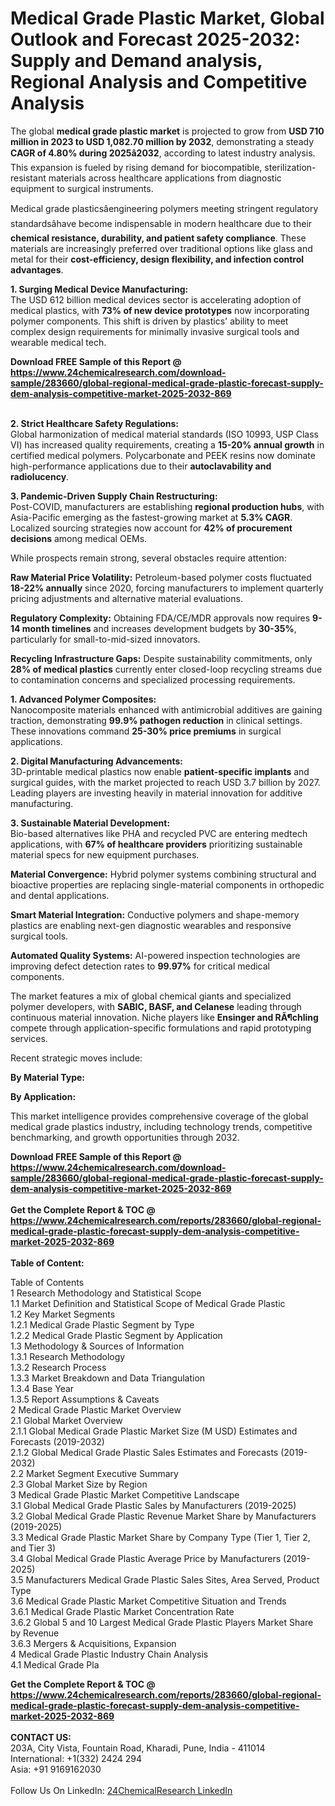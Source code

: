 <h1>Medical Grade Plastic Market, Global Outlook and Forecast 2025-2032: Supply and Demand analysis, Regional Analysis and Competitive Analysis</h1><p>The global <strong>medical grade plastic market</strong> is projected to grow from <strong>USD 710 million in 2023 to USD 1,082.70 million by 2032</strong>, demonstrating a steady <strong>CAGR of 4.80% during 2025â2032</strong>, according to latest industry analysis. This expansion is fueled by rising demand for biocompatible, sterilization-resistant materials across healthcare applications from diagnostic equipment to surgical instruments.</p><p>Medical grade plasticsâengineering polymers meeting stringent regulatory standardsâhave become indispensable in modern healthcare due to their <strong>chemical resistance, durability, and patient safety compliance</strong>. These materials are increasingly preferred over traditional options like glass and metal for their <strong>cost-efficiency, design flexibility, and infection control advantages</strong>.</p><p><strong>1. Surging Medical Device Manufacturing:</strong><br>
The USD 612 billion medical devices sector is accelerating adoption of medical plastics, with <strong>73% of new device prototypes</strong> now incorporating polymer components. This shift is driven by plastics' ability to meet complex design requirements for minimally invasive surgical tools and wearable medical tech.</p><div><b>Download FREE Sample of this Report @ 
            <a href="https://www.24chemicalresearch.com/download-sample/283660/global-regional-medical-grade-plastic-forecast-supply-dem-analysis-competitive-market-2025-2032-869">
            https://www.24chemicalresearch.com/download-sample/283660/global-regional-medical-grade-plastic-forecast-supply-dem-analysis-competitive-market-2025-2032-869</a></b></div><br><p><strong>2. Strict Healthcare Safety Regulations:</strong><br>
Global harmonization of medical material standards (ISO 10993, USP Class VI) has increased quality requirements, creating a <strong>15-20% annual growth</strong> in certified medical polymers. Polycarbonate and PEEK resins now dominate high-performance applications due to their <strong>autoclavability and radiolucency</strong>.</p><p><strong>3. Pandemic-Driven Supply Chain Restructuring:</strong><br>  
Post-COVID, manufacturers are establishing <strong>regional production hubs</strong>, with Asia-Pacific emerging as the fastest-growing market at <strong>5.3% CAGR</strong>. Localized sourcing strategies now account for <strong>42% of procurement decisions</strong> among medical OEMs.</p><p>While prospects remain strong, several obstacles require attention:</p><p><strong>Raw Material Price Volatility:</strong> Petroleum-based polymer costs fluctuated <strong>18-22% annually</strong> since 2020, forcing manufacturers to implement quarterly pricing adjustments and alternative material evaluations.</p><p><strong>Regulatory Complexity:</strong> Obtaining FDA/CE/MDR approvals now requires <strong>9-14 month timelines</strong> and increases development budgets by <strong>30-35%</strong>, particularly for small-to-mid-sized innovators.</p><p><strong>Recycling Infrastructure Gaps:</strong> Despite sustainability commitments, only <strong>28% of medical plastics</strong> currently enter closed-loop recycling streams due to contamination concerns and specialized processing requirements.</p><p><strong>1. Advanced Polymer Composites:</strong><br>
Nanocomposite materials enhanced with antimicrobial additives are gaining traction, demonstrating <strong>99.9% pathogen reduction</strong> in clinical settings. These innovations command <strong>25-30% price premiums</strong> in surgical applications.</p><p><strong>2. Digital Manufacturing Advancements:</strong><br>
3D-printable medical plastics now enable <strong>patient-specific implants</strong> and surgical guides, with the market projected to reach USD 3.7 billion by 2027. Leading players are investing heavily in material innovation for additive manufacturing.</p><p><strong>3. Sustainable Material Development:</strong><br>
Bio-based alternatives like PHA and recycled PVC are entering medtech applications, with <strong>67% of healthcare providers</strong> prioritizing sustainable material specs for new equipment purchases.</p><p><strong>Material Convergence:</strong> Hybrid polymer systems combining structural and bioactive properties are replacing single-material components in orthopedic and dental applications.</p><p><strong>Smart Material Integration:</strong> Conductive polymers and shape-memory plastics are enabling next-gen diagnostic wearables and responsive surgical tools.</p><p><strong>Automated Quality Systems:</strong> AI-powered inspection technologies are improving defect detection rates to <strong>99.97%</strong> for critical medical components.</p><p>The market features a mix of global chemical giants and specialized polymer developers, with <strong>SABIC, BASF, and Celanese</strong> leading through continuous material innovation. Niche players like <strong>Ensinger and RÃ¶chling</strong> compete through application-specific formulations and rapid prototyping services.</p><p>Recent strategic moves include:</p><p><strong>By Material Type:</strong></p><p><strong>By Application:</strong></p><p>This market intelligence provides comprehensive coverage of the global medical grade plastics industry, including technology trends, competitive benchmarking, and growth opportunities through 2032.</p><div><b>Download FREE Sample of this Report @ 
            <a href="https://www.24chemicalresearch.com/download-sample/283660/global-regional-medical-grade-plastic-forecast-supply-dem-analysis-competitive-market-2025-2032-869">
            https://www.24chemicalresearch.com/download-sample/283660/global-regional-medical-grade-plastic-forecast-supply-dem-analysis-competitive-market-2025-2032-869</a></b></div><br><div><b>Get the Complete Report & TOC @ 
            <a href="https://www.24chemicalresearch.com/reports/283660/global-regional-medical-grade-plastic-forecast-supply-dem-analysis-competitive-market-2025-2032-869">
            https://www.24chemicalresearch.com/reports/283660/global-regional-medical-grade-plastic-forecast-supply-dem-analysis-competitive-market-2025-2032-869</a></b></div><br>
            <b>Table of Content:</b><p>Table of Contents<br />
1 Research Methodology and Statistical Scope<br />
1.1 Market Definition and Statistical Scope of Medical Grade Plastic<br />
1.2 Key Market Segments<br />
1.2.1 Medical Grade Plastic Segment by Type<br />
1.2.2 Medical Grade Plastic Segment by Application<br />
1.3 Methodology & Sources of Information<br />
1.3.1 Research Methodology<br />
1.3.2 Research Process<br />
1.3.3 Market Breakdown and Data Triangulation<br />
1.3.4 Base Year<br />
1.3.5 Report Assumptions & Caveats<br />
2 Medical Grade Plastic Market Overview<br />
2.1 Global Market Overview<br />
2.1.1 Global Medical Grade Plastic Market Size (M USD) Estimates and Forecasts (2019-2032)<br />
2.1.2 Global Medical Grade Plastic Sales Estimates and Forecasts (2019-2032)<br />
2.2 Market Segment Executive Summary<br />
2.3 Global Market Size by Region<br />
3 Medical Grade Plastic Market Competitive Landscape<br />
3.1 Global Medical Grade Plastic Sales by Manufacturers (2019-2025)<br />
3.2 Global Medical Grade Plastic Revenue Market Share by Manufacturers (2019-2025)<br />
3.3 Medical Grade Plastic Market Share by Company Type (Tier 1, Tier 2, and Tier 3)<br />
3.4 Global Medical Grade Plastic Average Price by Manufacturers (2019-2025)<br />
3.5 Manufacturers Medical Grade Plastic Sales Sites, Area Served, Product Type<br />
3.6 Medical Grade Plastic Market Competitive Situation and Trends<br />
3.6.1 Medical Grade Plastic Market Concentration Rate<br />
3.6.2 Global 5 and 10 Largest Medical Grade Plastic Players Market Share by Revenue<br />
3.6.3 Mergers & Acquisitions, Expansion<br />
4 Medical Grade Plastic Industry Chain Analysis<br />
4.1 Medical Grade Pla</p><div><b>Get the Complete Report & TOC @ 
            <a href="https://www.24chemicalresearch.com/reports/283660/global-regional-medical-grade-plastic-forecast-supply-dem-analysis-competitive-market-2025-2032-869">
            https://www.24chemicalresearch.com/reports/283660/global-regional-medical-grade-plastic-forecast-supply-dem-analysis-competitive-market-2025-2032-869</a></b></div><br><b>CONTACT US:</b><br>
            203A, City Vista, Fountain Road, Kharadi, Pune, India - 411014<br>
            International: +1(332) 2424 294<br>
            Asia: +91 9169162030 <br><br>
            Follow Us On LinkedIn: <a href="https://www.linkedin.com/company/24chemicalresearch/">24ChemicalResearch LinkedIn</a>
